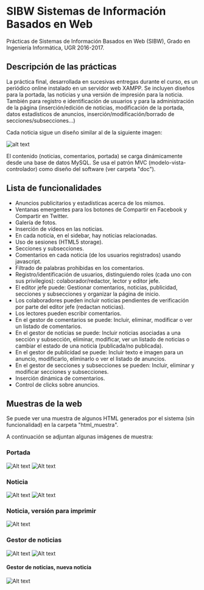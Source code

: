 # SIBW Sistemas de Información Basados en Web
Prácticas de Sistemas de Información Basados en Web (SIBW), Grado en Ingeniería Informática, UGR 2016-2017.

## Descripción de las prácticas

La práctica final, desarrollada en sucesivas entregas durante el curso, es un periódico online instalado en un servidor web XAMPP.
Se incluyen diseños para la portada, las noticias y una versión de impresión para la noticia. También para registro e identificación de usuarios y para la administración de la página (inserción/edición de noticias, modificación de la portada, datos estadísticos de anuncios, inserción/modificación/borrado de secciones/subsecciones...)

Cada noticia sigue un diseño similar al de la siguiente imagen:

![alt text](https://1stwebdesigner.com/wp-content/uploads/2013/06/wireframe.png)

El contenido (noticias, comentarios, portada) se carga dinámicamente desde una base de datos MySQL. Se usa el patrón MVC (modelo-vista-controlador) como diseño del software (ver carpeta "doc").

## Lista de funcionalidades

- Anuncios publicitarios y estadísticas acerca de los mismos.
- Ventanas emergentes para los botones de Compartir en Facebook y Compartir en Twitter.
- Galería de fotos.
- Inserción de vídeos en las noticias.
- En cada noticia, en el sidebar, hay noticias relacionadas.
- Uso de sesiones (HTML5 storage).
- Secciones y subsecciones.
- Comentarios en cada noticia (de los usuarios registrados) usando javascript.
- Filtrado de palabras prohibidas en los comentarios.
- Registro/identificación de usuarios, distinguiendo roles (cada uno con sus privilegios): colaborador/redactor, lector y editor jefe.
- El editor jefe puede: Gestionar comentarios, noticias, publicidad, secciones y subsecciones y organizar la página de inicio.
- Los colaboradores pueden incluir noticias pendientes de verificación por parte del editor jefe (redactan noticias).
- Los lectores pueden escribir comentarios.
- En el gestor de comentarios se puede: Incluir, eliminar, modificar o ver un listado de comentarios.
- En el gestor de noticias se puede: Incluir noticias asociadas a una sección y subsección, eliminar, modificar, ver un listado de noticias o cambiar el estado de una noticia (publicada/no publicada).
- En el gestor de publicidad se puede: Incluir texto e imagen para un anuncio, modificarlo, eliminarlo o ver el listado de anuncios.
- En el gestor de secciones y subsecciones se pueden: Incluir, eliminar y modificar secciones y subsecciones.
- Inserción dinámica de comentarios.
- Control de clicks sobre anuncios.

## Muestras de la web

Se puede ver una muestra de algunos HTML generados por el sistema (sin funcionalidad) en la carpeta "html_muestra". 

A continuación se adjuntan algunas imágenes de muestra:

### Portada

![Alt text](html_muestra/imgs_muestra/portada1.png?raw=true "Portada")
![Alt text](html_muestra/imgs_muestra/portada2.png?raw=true)

### Noticia

![Alt text](html_muestra/imgs_muestra/noticia1.png?raw=true "Noticia")
![Alt text](html_muestra/imgs_muestra/noticia2.png?raw=true)

### Noticia, versión para imprimir

![Alt text](html_muestra/imgs_muestra/noticia_imprimir.png?raw=true "Noticia, versión para imprimir")

### Gestor de noticias

![Alt text](html_muestra/imgs_muestra/gestor_noticias1.png?raw=true "Gestor de noticias")
![Alt text](html_muestra/imgs_muestra/gestor_noticias2.png?raw=true)

#### Gestor de noticias, nueva noticia

![Alt text](html_muestra/imgs_muestra/nueva_noticia.png?raw=true "Nueva noticia")
